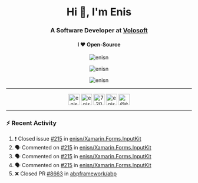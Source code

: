 <h1 align="center">Hi 👋, I'm Enis</h1>
<h3 align="center">A Software Developer at <a href="/volosoft">Volosoft</a></h3>

<h4 align="center"> I ❤ Open-Source</h4>

<p align="center"> <img src="https://komarev.com/ghpvc/?username=enisn" alt="enisn" /> </p>

<p align="center">
<img src="https://github-readme-stats.vercel.app/api/top-langs/?username=enisn&layout=compact" alt="enisn" />
</p>

<p align="center">
<img src="https://github-readme-stats.vercel.app/api?username=enisn&show_icons=true" alt="enisn" />
</p>

<hr />

<p align="center">
<a href="https://dev.to/enisn" target="blank"><img align="center" src="https://cdn.jsdelivr.net/npm/simple-icons@3.0.1/icons/dev-dot-to.svg" alt="enisn" height="30" width="30" /></a>
<a href="https://twitter.com/enisnecipoglu" target="blank"><img align="center" src="https://cdn.jsdelivr.net/npm/simple-icons@3.0.1/icons/twitter.svg" alt="enisnecipoglu" height="30" width="30" /></a>
<a href="https://stackoverflow.com/users/7200126" target="blank"><img align="center" src="https://cdn.jsdelivr.net/npm/simple-icons@3.0.1/icons/stackoverflow.svg" alt="7200126" height="30" width="30" /></a>
<a href="https://instagram.com/enisnecipoglu" target="blank"><img align="center" src="https://cdn.jsdelivr.net/npm/simple-icons@3.0.1/icons/instagram.svg" alt="enisnecipoglu" height="30" width="30" /></a>
<a href="https://medium.com/@enis.necipoglu" target="blank"><img align="center" src="https://cdn.jsdelivr.net/npm/simple-icons@3.0.1/icons/medium.svg" alt="@enis.necipoglu" height="30" width="30" /></a>
</p>

<hr />

### :zap: Recent Activity

<!--START_SECTION:activity-->
1. ❗️ Closed issue [#215](https://github.com/enisn/Xamarin.Forms.InputKit/issues/215) in [enisn/Xamarin.Forms.InputKit](https://github.com/enisn/Xamarin.Forms.InputKit)
2. 🗣 Commented on [#215](https://github.com/enisn/Xamarin.Forms.InputKit/issues/215) in [enisn/Xamarin.Forms.InputKit](https://github.com/enisn/Xamarin.Forms.InputKit)
3. 🗣 Commented on [#215](https://github.com/enisn/Xamarin.Forms.InputKit/issues/215) in [enisn/Xamarin.Forms.InputKit](https://github.com/enisn/Xamarin.Forms.InputKit)
4. 🗣 Commented on [#215](https://github.com/enisn/Xamarin.Forms.InputKit/issues/215) in [enisn/Xamarin.Forms.InputKit](https://github.com/enisn/Xamarin.Forms.InputKit)
5. ❌ Closed PR [#8663](https://github.com/abpframework/abp/pull/8663) in [abpframework/abp](https://github.com/abpframework/abp)
<!--END_SECTION:activity-->
